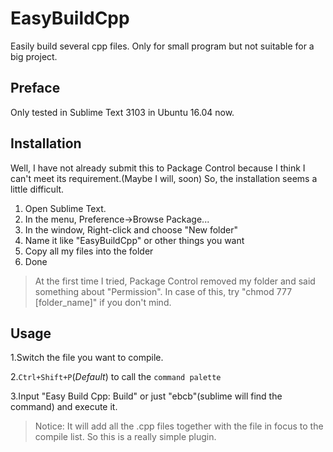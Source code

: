 # EasyBuildCpp
Easily build several cpp files. Only for small program but not suitable for a big project.

## Preface
Only tested in Sublime Text 3103 in Ubuntu 16.04 now.

## Installation
Well, I have not already submit this to Package Control because I think I can't meet its requirement.(Maybe I will, soon)
So, the installation seems a little difficult.

1. Open Sublime Text.
2. In the menu, Preference->Browse Package...
3. In the window, Right-click and choose "New folder"
4. Name it like "EasyBuildCpp" or other things you want
5. Copy all my files into the folder
6. Done

>At the first time I tried, Package Control removed my folder and said something about "Permission". In case of this, try "chmod 777 [folder_name]" if you don't mind.

## Usage
1.Switch the file you want to compile.

2.```Ctrl+Shift+P```(*Default*) to call the ```command palette```

3.Input "Easy Build Cpp: Build" or just "ebcb"(sublime will find the command) and execute it.

>Notice: It will add all the .cpp files together with the file in focus to the compile list. So this is a really simple plugin.
